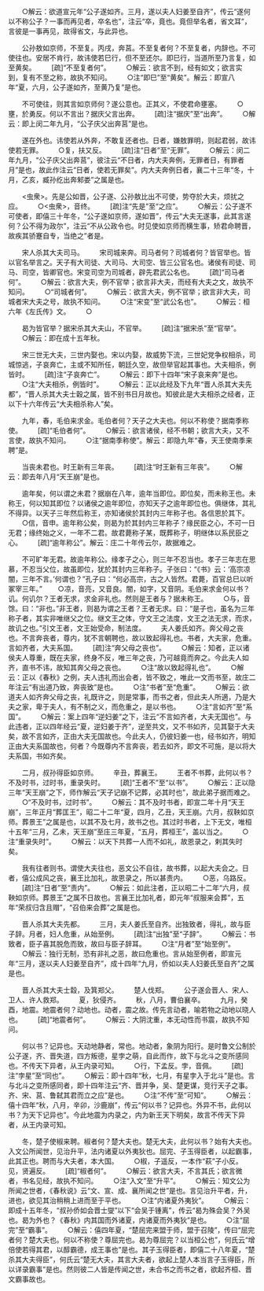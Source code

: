 <!-- { "loadSidebar": true } -->
　　○解云：欲道宣元年“公子遂如齐。三月，遂以夫人妇姜至自齐”，传云“遂何以不称公子？一事而再见者，卒名也”，注云“卒，竟也。竟但举名者，省文耳”，言彼是一事再见，故得省文，与此异也。

　　公孙敖如京师，不至复。丙戌，奔莒。不至复者何？不至复者，内辞也。不可使往也。安居不肯行，故讳使若巳行，但不至还尔。即巳行，当道所至乃言复，如至黄矣。
　　[疏]“不至复者何”。
　　○解云：欲言不到，经有如文；欲言实到，复有不至之称，故执不知问。
　　○注“即巳”至“黄矣”。解云：即宣八年“夏，六月，公子遂如齐，至黄乃复”是也。

　　不可使往，则其言如京师何？遂公意也。正其义，不使君命壅塞。
　　○壅，於勇反。何以不言出？据庆父言出奔。
　　[疏]注“据庆”至“出奔”。
　　○解云：即上闵二年九月，“公子庆父出奔莒”是也。

　　遂在外也。讳使若从外奔，不敢复还者也。日者，嫌敖罪明，则起君弱，故讳使若无罪。
　　○复，扶又反。
　　[疏]注“日者”至“无罪”。
　　○解云：闵二年九月，“公子庆父出奔莒”，彼注云“不日者，内大夫奔例，无罪者日，有罪者月”是也，故此作注云“日者，使若无罪矣”。内大夫奔例日者，襄二十三年“冬，十月，乙亥，臧孙纥出奔邾娄”之属是也。

　　<虫衆>。先是公如晋，公子遂、公孙敖比出不可使，势夺於大夫，烦扰之应。
　　○<虫衆>，音终。
　　[疏]注“先是”至“之应”。
　　○解云：公子遂不可使者，即僖三十年冬，“公子遂如京师，遂如晋”，传云“大夫无遂事，此其言遂何？公不得为政尔”，注云“不从公政令也。时见使如京师而横生事，矫君命聘晋，故疾其骄蹇自专，当绝之”者是。

　　宋人杀其大夫司马。
　　宋司城来奔。司马者何？司城者何？皆官举也。皆以官名举言之。天子有大司徒、大司马、大司空、皆三公官名也。诸侯有司徒、司马、司空，皆卿官也。宋变司空为司城者，辟先君武公名也。
　　[疏]“司马者何”。
　　○解云：欲言大夫，例不官举；欲言非大夫，而经有大夫之文，故执不知问。
　　○“司城者何”。
　　○解云：欲言大夫，例不官举；欲言非大夫，司城者宋大夫之号，故执不知问。
　　○注“宋变”至“武公名也”。
　　○解云：桓六年《左氏传》文。
　　○

　　曷为皆官举？据宋杀其大夫山，不官举。
　　[疏]注“据宋杀”至“官举”。
　　○解云：即在成十五年秋。

　　宋三世无大夫，三世内娶也。宋以内娶，故威势下流，三世妃党争权相杀，司城惊逃，子哀奔亡，主或不知所任，朝廷久空，故但举官起其事也。大夫相杀，例皆时。
　　[疏]注“子哀奔亡”。
　　○解云：即下十四年“宋子哀来奔”是也。
　　○注“大夫相杀，例皆时”。
　　○解云：正以此经及下九年“晋人杀其大夫先都”，“晋人杀其大夫士穀之属，皆不别书日月故也。知彼此是大夫相杀之经者，正以下十六年传云“大夫相杀称人”矣。

　　九年，春，毛伯来求金。毛伯者何？天子之大夫也。何以不称使？据南季称使。
　　[疏]“毛伯者何”。
　　○解云：欲言诸侯，经不书朝；欲言大夫，又不言使，故执不知问。
　　○注“据南季称使”。解云：即隐九年“春，天王使南季来聘”是。

　　当丧未君也。时王新有三年丧。
　　[疏]注“时王新有三年丧”。
　　○解云：即去年八月“天王崩”是也。

　　逾年矣，何以谓之未君？据崩在八年，逾年当即位。即位矣，而未称王也。未称王，何以知其即位？以诸侯之逾年即位，亦知天子之逾年即位也。俱继体，其礼不得异。以天子三年然后称王，亦知诸侯於其封内三年称子也。各信恩於其下。
　　○信，音申。逾年称公矣，则曷为於其封内三年称子？缘民臣之心，不可一日无君；缘终始之义，一年不二君。故君薨称子某，既葬称子，明继体以系民臣之心。
　　[疏]“逾年称公”。解云：庄二十年传云尔，故据难之。

　　不可旷年无君。故逾年称公。缘孝子之心，则三年不忍当也。孝子三年志在思慕，不忍当父位，故虽即位，犹於其封内三年称子。子张曰：“《书》云：‘高宗凉闇，三年不言。’何谓也？”孔子曰：“何必高宗，古之人皆然。君薨，百官总巳以听冢宰三年。”
　　○凉，音亮，又音良。闇，如字，又音阴。毛伯来求金何以书？讥。何讥尔？王者无求，求金非礼也。然则是王者与？据未称王。
　　○与，音馀。曰：“非也。”非王者，则曷为谓之王者？王者无求。曰：“是子也，虽名为三年称子者，其实非唯继父之位。继文王之体，守文王之法度，文王之法无求，而求，故讥之也。”引文王者，文王始受命，制法度。
　　夫人姜氏如齐。奔父母之丧也。不言奔丧者，尊内，犹不言朝聘也，故以致起得礼也。书者，大夫家，危重。言如齐者，大夫系国。
　　[疏]注“奔父母之丧也”。
　　○解云：知者，正以诸侯夫人尊重，既在夫家，终身不反，唯三年之丧，乃可越竟而奔之。今此夫人如齐，直书不讳，故知其奔父母之丧也。
　　○注“故以致起得礼也”。
　　○解云：正以《春秋》之例，夫人违礼而出会者，皆不致之，唯此一文而书至，故庄二年注云“有出道乃致，奔丧致”是也。
　　○注“书者”至“危重”。
　　○解云：欲道夫人如齐奔父母之丧，礼既许之，则是常事，而书之者，但此夫人所適，乃是大夫之家，卑于夫人，有不制之义，而危重之，是以书也。
　　○注“言如齐”至“系国”。
　　○解云：案上四年“逆妇姜”之下，注云“不言如齐者，大夫无国也”。与此违者，正以四年经云“夏，逆妇姜于齐”，逆至共文，又不书如齐，见其娶于大夫矣，故不言如齐，正由大夫无国故也。今此夫人，仍彼妇姜一也，经书如齐，明知正由大夫系国故也，何者？今既尊内不言奔丧，若去如齐，即文不可施，是以将大夫系国，书如齐矣。

　　二月，叔孙得臣如京师。
　　辛丑，葬襄王。
　　王者不书葬，此何以书？不及时书，过时书，重录失时。
　　[疏]“王者不”至“以书”。
　　○解云：正以隐三年“天王崩”之下，师作解云“天子记崩不记葬，必其时也”，故此弟子据而难之。
　　○“不及时书，过时书”。
　　○解云：其不及时书者，即宣二年十月“天王崩”，三年正月“葬匡王”，昭二十二年“夏，四月，乙丑，天王崩。六月，叔鞅如京师。葬景王”之属是也，以其不及七月，故书之也。其过时书者，上下无文，唯桓十五年“三月，乙未，天王崩”至庄三年夏，“五月，葬桓王”，盖以当之。
　　○注“重录失时”。
　　○解云：以天下共葬一人而不如礼，故恩录之，剌其失时矣。

　　我有往者则书。谓使大夫往也，恶文公不自往，故书葬，以起大夫会之。日者，僖公成风之丧，襄王比加礼，故恩录之，所以甚责内。
　　○恶，乌路反。
　　[疏]注“日者”至“责内”。
　　○解云：如此注者，正以昭二十二年“六月，叔鞅如京师。葬景王”之属不日故也。言襄王比加礼者，即元年“叔服来会葬”，五年“荣叔归含且赗”，“召伯来会葬”之属是也。

　　晋人杀其大夫先都。
　　三月，夫人姜氏至自齐。出独致者，得礼，故与臣子辞。月者，妇人危重，从始至例。
　　[疏]注“出独”至“子辞”。
　　○解云：书致者，臣子喜其脱危而致，故曰与臣子辞耳。
　　○注“月者”至“始至例”。
　　○解云：独行无制，恐有非礼之恶，故曰危重也。言从始至例者，即宣元年“三月，遂以夫人妇姜至自齐”，成十四年“九月，侨如以夫人妇姜氏至自齐”之属是也。

　　晋人杀其大夫士縠，及箕郑父。
　　楚人伐郑。
　　公子遂会晋人、宋人、卫人、许人救郑。
　　夏，狄侵齐。
　　秋，八月，曹伯襄卒。
　　九月，癸酉，地震。地震者何？动地也。动者，震之故。传先言动者，喻若物之动地以晓人也。
　　[疏]“地震者何”。
　　○解云：大阴沈重，本无动性而书震，故执不知问。

　　何以书？记异也。天动地静者，常也。地动者，象阴为阳行。是时鲁文公制於公子遂，齐、晋失道，四方叛德，星孛之萌，自此而作，故下与北斗之变所感同也。不传天下异者，从王内录可知。
　　○行，下孟反。孛，音佩。
　　[疏]注“孛星”至“同也”。
　　○解云：即十四年“秋，七月，有星孛入于北斗”是也。言与北斗之变所感同者，即十四年注云“齐、晋并争，吴、楚更谋，竞行天子之事。齐、宋、莒、鲁弑其君而立之应”是也。
　　○注“不传”至“可知”。
　　○解云：僖十四年“秋，八月，辛卯，沙鹿崩”，传云“何以书？记异也。外异不书，此何以书？为天下记异也”。今此地震为内录之，内为新王天下明矣，故言不传天下异者，从王内录可知。

　　冬，楚子使椒来聘。椒者何？楚大夫也。楚无大夫，此何以书？始有大夫也。入文公所闻世，见治升平，法内诸夏以外夷狄也。屈完、子玉得臣者，以起霸事，此其正也。聘而与大夫者，本大国。
　　○椒，子遥反，一本作“萩”子小反。见，贤遍反。
　　[疏]“椒者何”。
　　○解云：欲言大夫，不言其氏；欲言微者，书名见经，故执不知问。
　　○注“入文”至“升平”。
　　○解云：知文公为所闻之世者，《春秋说》云“文、宣、成、襄所闻之世”是也。言见治升平者，升，进也，欲见其治稍稍上进而至于平也。
　　○注“内诸夏外夷狄”。
　　○解云：即成十五年冬，“叔孙侨如会晋士燮”以下“会吴于锺离”，传云“曷为殊会吴？外吴也。曷为外也？《春秋》内其国而外诸夏，内诸夏而外夷狄”是也。
　　○注“屈完”至“霸事”。
　　○解云：僖四年夏，“楚屈完来盟于师，盟于召陵”，传曰“屈完者何？楚大夫也。何以不称使？尊屈完也。曷为尊屈完？以当桓公也”，何氏云“增倍使若得其君，以醇霸德，成王事也”是也。其子玉得臣者，即僖二十八年夏，“楚杀其大夫得臣”，何氏云“楚无大夫，其言大夫者，欲起上楚人本当言子玉得臣，所以详录霸事”是也。然则彼二人皆是传闻之世，未合书之而书之者，欲起齐桓、晋文霸事故也。
